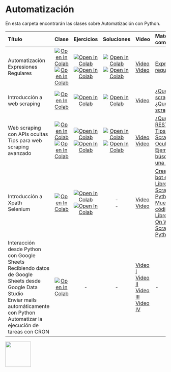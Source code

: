 # Automatización

En esta carpeta encontrarán las clases sobre Automatización con Python. 

| Título        | Clase         | Ejercicios | Soluciones | Video | Material complementario | Quiz
|:--------------------|:--------------------:|:--------------------:|:--------------------:|:--------------------|:--------------------|:--------------------
| Automatización <br> Expresiones Regulares | [![Open In Colab](https://colab.research.google.com/assets/colab-badge.svg)](https://colab.research.google.com/github/institutohumai/cursos-python/blob/master/Automatizacion/Automatización_I/automatizacion_pygui_bash_os.ipynb) <br> [![Open In Colab](https://colab.research.google.com/assets/colab-badge.svg)](https://colab.research.google.com/github/institutohumai/cursos-python/blob/master/Automatizacion/Expresiones_Regulares/expresiones_regulares.ipynb) | [![Open In Colab](https://colab.research.google.com/assets/colab-badge.svg)](https://colab.research.google.com/github/institutohumai/cursos-python/blob/master/Automatizacion/Automatizaci%C3%B3n_I/ejercicios/ejercicios_automatizacion_1.ipynb) <br> [![Open In Colab](https://colab.research.google.com/assets/colab-badge.svg)](https://colab.research.google.com/drive/1AGEAdYtFxI1pI6KBTKvlgJrGFxsOp8hL?usp=sharing) | [![Open In Colab](https://colab.research.google.com/assets/colab-badge.svg)](https://colab.research.google.com/drive/1sF8Z9ZgwmQE5vrwJ1_ERDzMZTlFRv9Su?usp=sharing) <br> [![Open In Colab](https://colab.research.google.com/assets/colab-badge.svg)](https://colab.research.google.com/drive/1kO5h-cRkOUxTj4cxD56CZAYV9cIxlo-_?usp=sharing) | [Video](https://youtu.be/kmlYp8I1MJs) <br> [Video](https://youtu.be/JB7H4htd3tU) | [Expresiones regulares](https://www.programiz.com/python-programming/regex) | [Kahoot](https://create.kahoot.it/share/clase-1-automatizacion/3a538f41-51a5-48a9-92f4-05a305182598)
| Introducción a web scraping | [![Open In Colab](https://colab.research.google.com/assets/colab-badge.svg)](https://colab.research.google.com/github/institutohumai/cursos-python/blob/master/Scraping/1_HTTP_Inicial/web_scraping_http_inicial.ipynb) | [![Open In Colab](https://colab.research.google.com/assets/colab-badge.svg)](https://colab.research.google.com/drive/1XYxK3gARXkJqSC7c4AB75NLcvSDy6jCI?usp=sharing) | [![Open In Colab](https://colab.research.google.com/assets/colab-badge.svg)](https://colab.research.google.com/drive/1XnqSMa56hYoowlCK9T_ZV7LtGeRMlCOa?usp=sharing) | [Video](https://www.youtube.com/watch?v=QpEuv_QHb8o&list=PLISuMnTdVU-xOHf3jEtiK1B_g5HFgXCb-&index=3) | [¿Qué es el web scraping? I](https://www.parsehub.com/blog/what-is-web-scraping/) <br> [¿Qué es el web scraping? II](https://kinsta.com/es/base-de-conocimiento/que-es-web-scraping/) | [Kahoot](https://create.kahoot.it/share/clase-2-automatizacion/5c9ccb22-c9b9-4216-bbca-08d27ccbecaf)
| Web scraping con APIs ocultas <br> Tips para web scraping avanzado | [![Open In Colab](https://colab.research.google.com/assets/colab-badge.svg)](https://colab.research.google.com/github/institutohumai/cursos-python/blob/master/Scraping/2_HTTP_Avanzado/scraping_http_avanzado.ipynb) <br> [![Open In Colab](https://colab.research.google.com/assets/colab-badge.svg)](https://colab.research.google.com/github/institutohumai/cursos-python/blob/master/Scraping/2_HTTP_Avanzado/scraping_extra_tips.ipynb) | [![Open In Colab](https://colab.research.google.com/assets/colab-badge.svg)](https://colab.research.google.com/github/institutohumai/cursos-python/blob/master/Scraping/2_HTTP_Avanzado/ejercicio/apis-ocultas.ipynb) <br> [![Open In Colab](https://colab.research.google.com/assets/colab-badge.svg)](https://colab.research.google.com/drive/1T503-ZvFAMm8CrDZebk6c4W41bfr7m5J?usp=sharing) | [![Open In Colab](https://colab.research.google.com/assets/colab-badge.svg)](https://colab.research.google.com/drive/17cCEM084xDVR-zFcmFBPLaWJ0-xTyytE?usp=sharing) <br> [![Open In Colab](https://colab.research.google.com/assets/colab-badge.svg)](https://colab.research.google.com/drive/1ZhA2-flYjmxzlqdCtJnz53VJ6nyVG2Qy?usp=sharing) | [Video](https://www.youtube.com/watch?v=uXBnGLPE010&list=PLISuMnTdVU-xOHf3jEtiK1B_g5HFgXCb-&index=6) <br> [Video](https://www.youtube.com/watch?v=z1uc8wdqSZA&list=PLISuMnTdVU-xOHf3jEtiK1B_g5HFgXCb-&index=5) | [¿Qué es una RESTful API?](https://www.youtube.com/watch?v=JD6VNRdGl98) <br> [Tips para Web Scraping y APIs Ocultas](https://www.youtube.com/watch?v=DqtlR0y0suo) <br> [Ejemplo de búsqueda de una API oculta](https://www.youtube.com/watch?v=6gtHzj4GMLo) | [Kahoot](https://create.kahoot.it/share/clase-3-automatizacion/dcd8c612-9731-4999-bfb5-9b0073246715)
| Introducción a Xpath <br> Selenium | [![Open In Colab](https://colab.research.google.com/assets/colab-badge.svg)](https://colab.research.google.com/github/institutohumai/cursos-python/blob/master/Scraping/3_Selenium_y_xpath/scraping_por_automatizacion.ipynb) | [![Open In Colab](https://colab.research.google.com/assets/colab-badge.svg)](https://colab.research.google.com/github/institutohumai/cursos-python/blob/develop/Scraping/3_Selenium_y_xpath/ejercicio/linkedin.ipynb) <br> [![Open In Colab](https://colab.research.google.com/assets/colab-badge.svg)](https://colab.research.google.com/github/institutohumai/cursos-python/blob/develop/Scraping/3_Selenium_y_xpath/ejercicio/whatsapp_bot.ipynb) | - <br> -| [Video](https://www.youtube.com/watch?v=v42ykY4iztE&list=PLISuMnTdVU-xOHf3jEtiK1B_g5HFgXCb-&index=6) <br> [Video](https://www.youtube.com/watch?v=VV6UX_0xws4&list=PLISuMnTdVU-xOHf3jEtiK1B_g5HFgXCb-&index=7) | [Creación de un bot en Selenium](https://youtu.be/6gxhcvrf2Jk) <br> [Libro "Web Scraping with Python"](https://www.oreilly.com/library/view/web-scraping-with/9781491985564/) <br> [Muestras de código del libro](https://github.com/REMitchell/python-scraping) <br> [Libro "Hands-On Web Scraping with Python"](https://www.amazon.com/Hands-Web-Scraping-Python-operations-ebook/dp/B07VFFYPGK) | [Kahoot](https://create.kahoot.it/share/xpath-selenium/a691012a-3861-4211-af7a-957b5707244f)
| Interacción desde Python con Google Sheets <br> Recibiendo datos de Google Sheets desde Google Data Studio  <br> Enviar mails automáticamente con Python <br> Automatizar la ejecución de tareas con CRON | [![Open In Colab](https://colab.research.google.com/assets/colab-badge.svg)](https://colab.research.google.com/github/institutohumai/cursos-python/blob/master/Automatizacion/Automatizaci%C3%B3n_2/clase_automatizacion_2_gsheets_cron_mails.ipynb) | - | - | [Video I](https://www.youtube.com/watch?v=GiVsZhcWEu0&list=PLISuMnTdVU-xOHf3jEtiK1B_g5HFgXCb-&index=8) <br> [Video II](https://www.youtube.com/watch?v=1MucxZ5ajF0&list=PLISuMnTdVU-xOHf3jEtiK1B_g5HFgXCb-&index=9) <br> [Video III](https://www.youtube.com/watch?v=1ichChURnjM&list=PLISuMnTdVU-xOHf3jEtiK1B_g5HFgXCb-&index=10) <br> [Video IV](https://www.youtube.com/watch?v=iWloasRpleU&list=PLISuMnTdVU-xOHf3jEtiK1B_g5HFgXCb-&index=11) | - | - |

<img src='https://humai.com.ar/static/logos/isologo.png' width='80px' margin='100px'></img>
